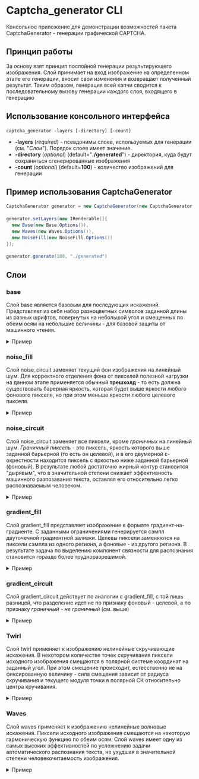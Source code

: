 # Captcha_generator CLI

Консольное приложение для демонстрации возможностей пакета CaptchaGenerator -
генерации графической CAPTCHA.

## Принцип работы

За основу взят принцип послойной генерации результирующего изображения.
Слой принимает на вход изображение на определенном этапе его генерации, вносит свои изменения
и возвращает полученный результат. Таким образом, генерация всей капчи сводится
к последовательному вызову генерации каждого слоя, входящего в генерацию

## Использование консольного интерфейса

```
captcha_generator -layers [-directory] [-count]
```
* **-layers** (_required_) - псевдонимы слоев, используемых для генерации (см. "_Слои_").
Порядок слоев имеет значение.
* **-directory** (_optional_) (default="**./generated**") - директория, куда будут
сохраняться сгенерированные изображения
* **-count** (_optional_) (default=**100**) - количество изображений для генерации

## Пример использования CaptchaGenerator

```java
CaptchaGenerator generator = new CaptchaGenerator(new CaptchaGenerator.Options());

generator.setLayers(new IRenderable[]{
  new Base(new Base.Options()),
  new Waves(new Waves.Options()),
  new NoiseFill(new NoiseFill.Options())
});

generator.generate(100, "./generated")
```

## Слои

### base

Слой base является базовым для последующих искажений. Представляет из себя набор разноцветных
символов заданной длины из разных шрифтов, повернутых на небольшой угол и смещенных по обеим
осям на небольшие величины - для базовой защиты от машинного чтения.

<details>
<summary>Пример</summary>

![1ieoU1](https://raw.githubusercontent.com/Horockey/Captcha_generator/dev/src/horockey/samples/Base/1ieoU1.png)
![NA6vfz](https://raw.githubusercontent.com/Horockey/Captcha_generator/dev/src/horockey/samples/Base/NA6vfz.png)
![voK8Np](https://raw.githubusercontent.com/Horockey/Captcha_generator/dev/src/horockey/samples/Base/voK8Np.png)
![weWq1S](https://raw.githubusercontent.com/Horockey/Captcha_generator/dev/src/horockey/samples/Base/weWq1S.png)
![XC6UsH](https://raw.githubusercontent.com/Horockey/Captcha_generator/dev/src/horockey/samples/Base/XC6UsH.png)

</details>

### noise_fill

Слой noise_circuit заменяет текущий фон изображения на линейный шум. Для корректного отделения
фона от пикселей полезной нагрузки на данном этапе применяется обычный **трешхолд** - то есть
должна существовать барерная яркость, которая будет выше яркости любого фонового пикселя,
но при этом меньше яркости любого целевого пикселя.

<details>
<summary>Пример</summary>

![7SbOtI](https://raw.githubusercontent.com/Horockey/Captcha_generator/dev/src/horockey/samples/Noise_fill/7SbOtI.png)
![dgaOMI](https://raw.githubusercontent.com/Horockey/Captcha_generator/dev/src/horockey/samples/Noise_fill/dgaOMI.png)
![mPZ2gN](https://raw.githubusercontent.com/Horockey/Captcha_generator/dev/src/horockey/samples/Noise_fill/mPZ2gN.png)
![nmYa4l](https://raw.githubusercontent.com/Horockey/Captcha_generator/dev/src/horockey/samples/Noise_fill/nmYa4l.png)
![zD8P0G](https://raw.githubusercontent.com/Horockey/Captcha_generator/dev/src/horockey/samples/Noise_fill/zD8P0G.png)

</details>

### noise_circuit

Слой noise_circuit заменяет все пиксели, кроме _граничных_ на линейный шум. _Граничный пиксель_ -
это пиксель, яркость которого выше заданной барьерной (то есть он целевой), и в его двумерной
ε-окрестности находится пиксель с яркостью ниже заданной барьерной (фоновый). В результате любой
достаточно жирный контур становится "дырявым", что в значительной степени снижает эффективность
машинного разпозавания текста, оставляя его относительно легко распознаваемым человеком.

<details>
<summary>Пример</summary>

![3qojMG](https://raw.githubusercontent.com/Horockey/Captcha_generator/dev/src/horockey/samples/Noise_circuit/3qojMG.png)
![5rGcwS](https://raw.githubusercontent.com/Horockey/Captcha_generator/dev/src/horockey/samples/Noise_circuit/5rGcwS.png)
![eXeW75](https://raw.githubusercontent.com/Horockey/Captcha_generator/dev/src/horockey/samples/Noise_circuit/eXeW75.png)
![fCO3WK](https://raw.githubusercontent.com/Horockey/Captcha_generator/dev/src/horockey/samples/Noise_circuit/fCO3WK.png)
![wPtnqr](https://raw.githubusercontent.com/Horockey/Captcha_generator/dev/src/horockey/samples/Noise_circuit/wPtnqr.png)

</details>

### gradient_fill

Слой gradient_fill представляет изображение в формате градиент-на-градиенте.
С заданными ограничениями генерируется сэмпл двуточечной градиентной заливки. Целевы пиксели
заменяются на пиксели сэмпла из одного региона, а фоновые - из другого региона. В результате
задача по выделению компонент связности для распознания становится гораздо более трудноразрешимой.

<details>
<summary>Пример</summary>

![2pLXzO](https://raw.githubusercontent.com/Horockey/Captcha_generator/dev/src/horockey/samples/Gradient_fill/2pLXzO.png)
![5UIkUw](https://raw.githubusercontent.com/Horockey/Captcha_generator/dev/src/horockey/samples/Gradient_fill/5UIkUw.png)
![5xyoWm](https://raw.githubusercontent.com/Horockey/Captcha_generator/dev/src/horockey/samples/Gradient_fill/5xyoWm.png)
![T0OTj5](https://raw.githubusercontent.com/Horockey/Captcha_generator/dev/src/horockey/samples/Gradient_fill/T0OTj5.png)
![Y8KJ2o](https://raw.githubusercontent.com/Horockey/Captcha_generator/dev/src/horockey/samples/Gradient_fill/Y8KJ2o.png)

</details>

### gradient_circuit
Слой gradient_circuit действует по аналогии с gradient_fill, с той лишь разницей, что разделение
идет не по признаку фоновый - целевой, а по признаку _граничный_ - _не граничный_ (см. выше)

<details>
<summary>Пример</summary>

![1ZCsNg](https://raw.githubusercontent.com/Horockey/Captcha_generator/dev/src/horockey/samples/Gradient_circuit/1ZCsNg.png)
![581aVv](https://raw.githubusercontent.com/Horockey/Captcha_generator/dev/src/horockey/samples/Gradient_circuit/581aVv.png)
![jVMSL5](https://raw.githubusercontent.com/Horockey/Captcha_generator/dev/src/horockey/samples/Gradient_circuit/jVMSL5.png)
![rMIkse](https://raw.githubusercontent.com/Horockey/Captcha_generator/dev/src/horockey/samples/Gradient_circuit/rMIkse.png)
![wy3rWj](https://raw.githubusercontent.com/Horockey/Captcha_generator/dev/src/horockey/samples/Gradient_circuit/wy3rWj.png)

</details>

### Twirl

Слой twirl применяет к изображению нелинейные скручивающие искажения. В некотором количестве
точек скручивания пиксели исходного изображения смещаются в полярной системе координат на
заданный угол. При этом смещение происходит, естесственно не на фиксированную величину -
сила смещения зависит от радиуса скручивания и текущего модуля точки в полярной СК относительно
центра кручивания.

<details>
<summary>Пример</summary>

![2PR71o](https://raw.githubusercontent.com/Horockey/Captcha_generator/dev/src/horockey/samples/Twirl/2PR71o.png)
![6uEM3h](https://raw.githubusercontent.com/Horockey/Captcha_generator/dev/src/horockey/samples/Twirl/6uEM3h.png)
![aGQXjN](https://raw.githubusercontent.com/Horockey/Captcha_generator/dev/src/horockey/samples/Twirl/aGQXjN.png)
![CKkMv2](https://raw.githubusercontent.com/Horockey/Captcha_generator/dev/src/horockey/samples/Twirl/CKkMv2.png)
![wpWAkU](https://raw.githubusercontent.com/Horockey/Captcha_generator/dev/src/horockey/samples/Twirl/wpWAkU.png)

</details>

### Waves

Слой waves применяет к изображению нелинейные волновые искажения. Пиксели исходного изображения
смещаются на некоторую гармоническую функцию по обеим осям. Слой waves имеет одну
из самых высоких эффективностей по усложнению задачи автоматического распознания текста, не
ухудшая в значительной степени человекочитаемость изображения.

<details>
<summary>Пример</summary>

![806W2Z](https://raw.githubusercontent.com/Horockey/Captcha_generator/dev/src/horockey/samples/Waves/806W2Z.png)
![D47WA1](https://raw.githubusercontent.com/Horockey/Captcha_generator/dev/src/horockey/samples/Waves/D47WA1.png)
![hUznRN](https://raw.githubusercontent.com/Horockey/Captcha_generator/dev/src/horockey/samples/Waves/hUznRN.png)
![KTbdrG](https://raw.githubusercontent.com/Horockey/Captcha_generator/dev/src/horockey/samples/Waves/KTbdrG.png)
![ZrcLib](https://raw.githubusercontent.com/Horockey/Captcha_generator/dev/src/horockey/samples/Waves/ZrcLib.png)

</details>
